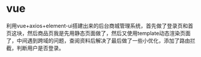# vue
利用vue+axios+element-ui搭建出来的后台商城管理系统，首先做了登录页和首页这块，然后商品页我是先用静态页面做了，然后又使用template动态渲染页面了，中间遇到跨域的问题，查阅资料后解决了最后做了一些小优化，添加了路由拦截，判断用户是否登录。
